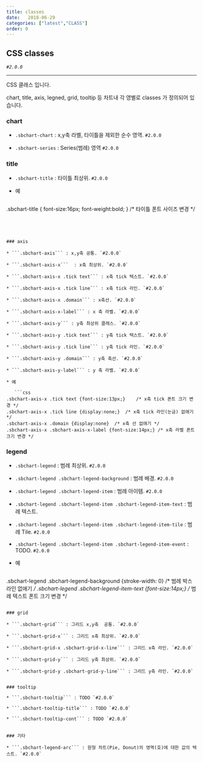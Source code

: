 ```yaml
---
title: classes
date:   2018-06-29
categories: ["latest","CLASS"]
order: 0
---
```


## CSS classes

_`#2.0.0`_

---

CSS 클래스 입니다.

chart, title, axis, legned, grid, tooltip 등 차트내 각 영별로 classes 가 정의되어 있습니다.


### chart

* ```.sbchart-chart``` : x,y축 라벨, 타이틀을 제외한 순수 영역. `#2.0.0`

* ```.sbchart-series``` :  Series(범례) 영역 `#2.0.0`


### title

* ```.sbchart-title``` : 타이틀 최상위. `#2.0.0`

* 예

   ```css
.sbchart-title { font-size:16px; font-weight:bold; }	/* 타이틀 폰트 사이즈 변경 */
```




### axis

* ```.sbchart-axis``` : x,y축 공통. `#2.0.0`

* ```.sbchart-axis-x```  : x축 최상위. `#2.0.0`

* ```.sbchart-axis-x .tick text``` : x축 tick 텍스트. `#2.0.0`

* ```.sbchart-axis-x .tick line``` : x축 tick 라인. `#2.0.0`

* ```.sbchart-axis-x .domain``` : x축선. `#2.0.0`

* ```.sbchart-axis-x-label``` : x 축 라벨. `#2.0.0`

* ```.sbchart-axis-y``` : y축 최상위 클래스. `#2.0.0`

* ```.sbchart-axis-y .tick text``` : y축 tick 텍스트. `#2.0.0`

* ```.sbchart-axis-y .tick line``` : y축 tick 라인. `#2.0.0`

* ```.sbchart-axis-y .domain``` : y축 축선. `#2.0.0`

* ```.sbchart-axis-y-label``` : y 축 라벨. `#2.0.0`

* 예

   ```css
.sbchart-axis-x .tick text {font-size:13px;}	/* x축 tick 폰트 크기 변경 */
.sbchart-axis-x .tick line {display:none;}	/* x축 tick 라인(눈금) 없애기 */
.sbchart-axis-x .domain {display:none}	/* x축 선 없애기 */
.sbchart-axis-x .sbchart-axis-x-label {font-size:14px;}	/* x축 라벨 폰트 크기 변경 */
```


### legend 

* ```.sbchart-legend``` : 범례 최상위. `#2.0.0`

* ```.sbchart-legend .sbchart-legend-background``` : 범례 배경. `#2.0.0`

* ```.sbchart-legend .sbchart-legend-item``` : 범례 아이템. `#2.0.0`

* ```.sbchart-legend .sbchart-legend-item .sbchart-legend-item-text``` : 범례 텍스트. 

* ```.sbchart-legend .sbchart-legend-item .sbchart-legend-item-tile``` : 범례 Tile. `#2.0.0`

* ```.sbchart-legend .sbchart-legend-item .sbchart-legend-item-event``` : TODO. `#2.0.0`

* 예

   ```css
.sbchart-legend .sbchart-legend-background {stroke-width: 0}	/* 범례 박스 라인 없애기 */
.sbchart-legend .sbchart-legend-item-text {font-size:14px;}	/* 범례 텍스트 폰트 크기 변경 */
```

### grid

* ```.sbchart-grid``` : 그리드 x,y축  공통. `#2.0.0`

* ```.sbchart-grid-x``` : 그리드 x축 최상위. `#2.0.0`

* ```.sbchart-grid-x .sbchart-grid-x-line``` : 그리드 x축 라인. `#2.0.0`

* ```.sbchart-grid-y``` : 그리드 y축 최상위. `#2.0.0`

* ```.sbchart-grid-y .sbchart-grid-y-line``` : 그리드 y축 라인. `#2.0.0`


### tooltip

* ```.sbchart-tooltip``` : TODO `#2.0.0`

* ```.sbchart-tooltip-title``` : TODO `#2.0.0`

* ```.sbchart-tooltip-cont``` : TODO `#2.0.0`


### 기타

* ```.sbchart-legend-arc``` : 원형 차트(Pie, Donut)의 영역(호)에 대한 값의 텍스트. `#2.0.0`
